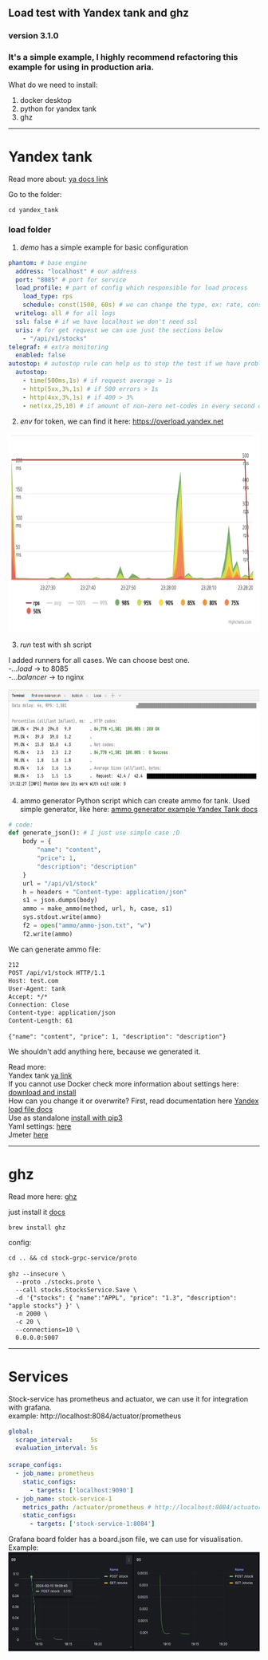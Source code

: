 ## Load test with Yandex tank and ghz
### version 3.1.0

### It's a simple example, I highly recommend refactoring this example for using in production aria.

What do we need to install:
1. docker desktop 
2. python for yandex tank
3. ghz

--- 

# Yandex tank

Read more about:
[ya docs link](https://yandextank.readthedocs.io/en/latest/)

Go to the folder:
```shell
cd yandex_tank
```

### load folder
1. _demo_ has a simple example for basic configuration
```yaml
phantom: # base engine
  address: "localhost" # our address
  port: "8085" # port for service
  load_profile: # part of config which responsible for load process
    load_type: rps 
    schedule: const(1500, 60s) # we can change the type, ex: rate, const
  writelog: all # for all logs
  ssl: false # if we have localhost we don't need ssl
  uris: # for get request we can use just the sections below
    - "/api/v1/stocks"
telegraf: # extra monitoring
  enabled: false
autostop: # autostop rule can help us to stop the test if we have problems
  autostop:
    - time(500ms,1s) # if request average > 1s
    - http(5xx,3%,1s) # if 500 errors > 1s
    - http(4xx,3%,1s) # if 400 > 3%
    - net(xx,25,10) # if amount of non-zero net-codes in every second of last 10s period is more than 25 
```
2. _env_ for token, we can find it here: https://overload.yandex.net
<img src="img/overload.png" width="600" height="400">

3. _run_ test with sh script

I added runners for all cases. We can choose best one.  
_-...load_ -> to 8085  
_-...balancer_ -> to nginx

<img src="img/console.png" width="700" height="200">

4. ammo generator
Python script which can create ammo for tank. Used simple generator, like here: [ammo generator example Yandex Tank docs](https://yandextank.readthedocs.io/en/latest/ammo_generators.html)
```python
# code: 
def generate_json(): # I just use simple case ;D
    body = { 
        "name": "content",
        "price": 1,
        "description": "description"
    }
    url = "/api/v1/stock"
    h = headers + "Content-type: application/json"
    s1 = json.dumps(body)
    ammo = make_ammo(method, url, h, case, s1)
    sys.stdout.write(ammo)
    f2 = open("ammo/ammo-json.txt", "w")
    f2.write(ammo)
```
We can generate ammo file:
```text
212 
POST /api/v1/stock HTTP/1.1
Host: test.com
User-Agent: tank
Accept: */*
Connection: Close
Content-type: application/json
Content-Length: 61

{"name": "content", "price": 1, "description": "description"}

```
We shouldn't add anything here, because we generated it.


Read more:  
Yandex tank [ya link](https://yandextank.readthedocs.io/en/latest/)  
If you cannot use Docker check more information about settings here: [download and install](https://yandextank.readthedocs.io/en/latest/install.html#installation-from-pypi)  
How can you change it or overwrite? First, read documentation here [Yandex load file docs](https://yandextank.readthedocs.io/en/latest/tutorial.html)  
Use as standalone [install with pip3](https://yandextank.readthedocs.io/en/latest/install.html#installation-from-pypi)  
Yaml settings: [here](https://yandextank.readthedocs.io/en/latest/core_and_modules.html#load-generators)  
Jmeter [here](https://gist.github.com/sameoldmadness/9abeef4c2125bc760ba2f09ee1150330)  

---
# ghz
Read more here: [ghz](https://ghz.sh)  

just install it [docs](https://ghz.sh/docs/install)
```shell
brew install ghz
```
config:
```shell
cd .. && cd stock-grpc-service/proto

ghz --insecure \
  --proto ./stocks.proto \
  --call stocks.StocksService.Save \
  -d '{"stocks": { "name":"APPL", "price": "1.3", "description": "apple stocks"} }' \
  -n 2000 \
  -c 20 \
  --connections=10 \
  0.0.0.0:5007
```

---
# Services

Stock-service has prometheus and actuator, we can use it for integration with grafana.  
example: http://localhost:8084/actuator/prometheus

```yaml
global:
  scrape_interval:     5s
  evaluation_interval: 5s

scrape_configs:
  - job_name: prometheus
    static_configs:
      - targets: ['localhost:9090']
  - job_name: stock-service-1
    metrics_path: /actuator/prometheus # http://localhost:8084/actuator/prometheus
    static_configs:
      - targets: ['stock-service-1:8084']
```

Grafana board folder has a board.json file, we can use for visualisation.  
Example:  
<img src="img/grafana.png" width="700" height="200">